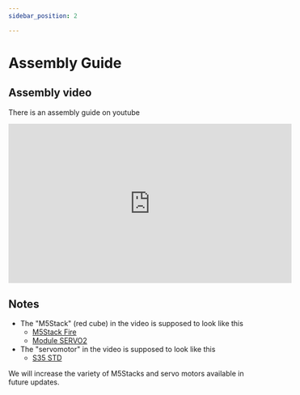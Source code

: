```yaml
---
sidebar_position: 2

---
```


# Assembly Guide

## Assembly video
There is an assembly guide on youtube
<iframe width="560" height="315" src="https://www.youtube.com/embed/6Z2mYCyMqYg" title="YouTube video player" frameborder="0" allow="accelerometer; autoplay; clipboard-write; encrypted-media; gyroscope; picture-in-picture" allowfullscreen></iframe>

## Notes
- The "M5Stack" (red cube) in the video is supposed to look like this
  - [M5Stack Fire](https://docs.m5stack.com/en/core/fire)
  - [Module SERVO2](https://docs.m5stack.com/en/module/servo2)
- The "servomotor" in the video is supposed to look like this
  - [S35 STD](https://ja.aliexpress.com/wholesale?SearchText=s35+std)

We will increase the variety of M5Stacks and servo motors available in future updates.